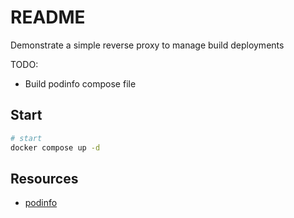# README
Demonstrate a simple reverse proxy to manage build deployments

TODO: 
* Build podinfo compose file

## Start
```sh
# start 
docker compose up -d
```

## Resources
* [podinfo](https://github.com/stefanprodan/podinfo)  
